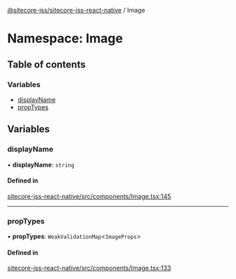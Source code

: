 [@sitecore-jss/sitecore-jss-react-native](../README.md) / Image

# Namespace: Image

## Table of contents

### Variables

- [displayName](Image.md#displayname)
- [propTypes](Image.md#proptypes)

## Variables

### displayName

• **displayName**: `string`

#### Defined in

[sitecore-jss-react-native/src/components/Image.tsx:145](https://github.com/Sitecore/jss/blob/a1b73207b/packages/sitecore-jss-react-native/src/components/Image.tsx#L145)

___

### propTypes

• **propTypes**: `WeakValidationMap`<`ImageProps`\>

#### Defined in

[sitecore-jss-react-native/src/components/Image.tsx:133](https://github.com/Sitecore/jss/blob/a1b73207b/packages/sitecore-jss-react-native/src/components/Image.tsx#L133)
